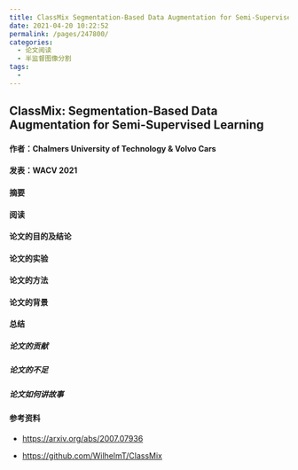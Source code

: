 ```yaml
---
title: ClassMix Segmentation-Based Data Augmentation for Semi-Supervised Learning
date: 2021-04-20 10:22:52
permalink: /pages/247800/
categories:
  - 论文阅读
  - 半监督图像分割
tags:
  - 
---
```

## ClassMix: Segmentation-Based Data Augmentation for Semi-Supervised Learning

#### 作者：Chalmers University of Technology & Volvo Cars

#### 发表：WACV 2021

#### 摘要



#### 阅读



#### 论文的目的及结论



#### 论文的实验



#### 论文的方法



#### 论文的背景



#### 总结

##### 论文的贡献

##### 论文的不足

##### 论文如何讲故事

#### 参考资料

- https://arxiv.org/abs/2007.07936

- https://github.com/WilhelmT/ClassMix

